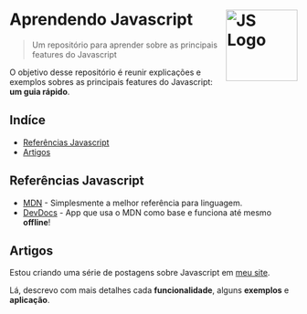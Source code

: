 # Aprendendo Javascript <img src="https://cdn.rawgit.com/voodootikigod/logo.js/master/js.svg" width="125" align="right" alt="JS Logo">

> Um repositório para aprender sobre as principais features do Javascript

O objetivo desse repositório é reunir explicações e exemplos sobres as principais features do Javascript: **um guia rápido**.

## Indíce

- [Referências Javascript](#referências-javascript)
- [Artigos](#artigos)

## Referências Javascript

- [MDN](https://developer.mozilla.org/docs/Web/JavaScript/Reference) - Simplesmente a melhor referência para linguagem.
- [DevDocs](http://devdocs.io/javascript) - App que usa o MDN como base e funciona até mesmo **offline**!

## Artigos

Estou criando uma série de postagens sobre Javascript em [meu site](https://alvesjunior.netlify.app/).

Lá, descrevo com mais detalhes cada **funcionalidade**, alguns **exemplos** e **aplicação**.
